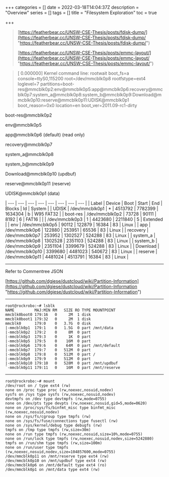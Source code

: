 +++
categories = []
date = 2022-03-18T14:04:37Z
description = "Overview"
series = []
tags = []
title = "Filesystem Exploration"
toc = true

+++
> [https://featherbear.cc/UNSW-CSE-Thesis/posts/fdisk-dump/](https://featherbear.cc/UNSW-CSE-Thesis/posts/fdisk-dump/ "https://featherbear.cc/UNSW-CSE-Thesis/posts/fdisk-dump/")
>
> [https://featherbear.cc/UNSW-CSE-Thesis/posts/emmc-layout/](https://featherbear.cc/UNSW-CSE-Thesis/posts/emmc-layout/ "https://featherbear.cc/UNSW-CSE-Thesis/posts/emmc-layout/")

> \[    0.000000\] Kernel command line: rootwait boot_fs=a console=ttyS0,115200 root=/dev/mmcblk0p8 rootfstype=ext4 loglevel=7 partitions=boot-res@mmcblk0p2:env@mmcblk0p5:app@mmcblk0p6:recovery@mmcblk0p7:system_a@mmcblk0p8:system_b@mmcblk0p9:Download@mmcblk0p10:reserve@mmcblk0p11:UDISK@mmcblk0p1 boot_reason=0x0 location=en boot_ver=2011.09-rc1-dirty

boot-res@mmcblk0p2

env@mmcblk0p5

app@mmcblk0p6            (default)    (read only)

recovery@mmcblk0p7

system_a@mmcblk0p8

system_b@mmcblk0p9

Download@mmcblk0p10       (updbuf)

reserve@mmcblk0p11      (reserve)

UDISK@mmcblk0p1         (data)

| --- | --- | --- | --- | --- | --- | --- | --- |
| Label | Device | Boot | Start | End | Blocks | Id | System |
| UDISK | /dev/mmcblk0p1 | * | 4513792 | 7782399 | 1634304 | b | W95 FAT32 |
| boot-res | /dev/mmcblk0p2 | 73728 | 90111 | 8192 | 6 | FAT16 |
|  | /dev/mmcblk0p3 | 1 | 4423680 | 2211840 | 5 | Extended |
| env | /dev/mmcblk0p5 | 90112 | 122879 | 16384 | 83 | Linux |
| app | /dev/mmcblk0p6 | 122880 | 253951 | 65536 | 83 | Linux |
| recovery | /dev/mmcblk0p7 | 253952 | 1302527 | 524288 | 83 | Linux |
| system_a | /dev/mmcblk0p8 | 1302528 | 2351103 | 524288 | 83 | Linux |
| system_b | /dev/mmcblk0p9 | 2351104 | 3399679 | 524288 | 83 | Linux |
| Download | /dev/mmcblk0p10 | 3399680 | 4481023 | 540672 | 83 | Linux |
| reserve | /dev/mmcblk0p11 | 4481024 | 4513791 | 16384 | 83 | Linux |

***

Refer to Commentree JSON

[https://github.com/dgiese/dustcloud/wiki/Partition-Information](https://github.com/dgiese/dustcloud/wiki/Partition-Information "https://github.com/dgiese/dustcloud/wiki/Partition-Information")

---

```
root@rockrobo:~# lsblk
NAME         MAJ:MIN RM   SIZE RO TYPE MOUNTPOINT
mmcblk0boot0 179:16   0     2M  1 disk 
mmcblk0boot1 179:32   0     2M  1 disk 
mmcblk0      179:0    0   3.7G  0 disk 
|-mmcblk0p1  179:1    0   1.5G  0 part /mnt/data
|-mmcblk0p2  179:2    0     8M  0 part 
|-mmcblk0p3  179:3    0     1K  0 part 
|-mmcblk0p5  179:5    0    16M  0 part 
|-mmcblk0p6  179:6    0    64M  0 part /mnt/default
|-mmcblk0p7  179:7    0   512M  0 part 
|-mmcblk0p8  179:8    0   512M  0 part /
|-mmcblk0p9  179:9    0   512M  0 part 
|-mmcblk0p10 179:10   0   528M  0 part /mnt/updbuf
`-mmcblk0p11 179:11   0    16M  0 part /mnt/reserve
```


---

```
root@rockrobo:~# mount            
/dev/root on / type ext4 (rw)
none on /proc type proc (rw,noexec,nosuid,nodev)
sysfs on /sys type sysfs (rw,noexec,nosuid,nodev)
devtmpfs on /dev type devtmpfs (rw,mode=0755)
none on /dev/pts type devpts (rw,noexec,nosuid,gid=5,mode=0620)
none on /proc/sys/fs/binfmt_misc type binfmt_misc (rw,noexec,nosuid,nodev)
none on /sys/fs/cgroup type tmpfs (rw)
none on /sys/fs/fuse/connections type fusectl (rw)
none on /sys/kernel/debug type debugfs (rw)
tmpfs on /tmp type tmpfs (rw,size=30m)
none on /run type tmpfs (rw,noexec,nosuid,size=10%,mode=0755)
none on /run/lock type tmpfs (rw,noexec,nosuid,nodev,size=5242880)
tmpfs on /run/shm type tmpfs (rw,size=100m)
none on /run/user type tmpfs (rw,noexec,nosuid,nodev,size=104857600,mode=0755)
/dev/mmcblk0p11 on /mnt/reserve type ext4 (rw)
/dev/mmcblk0p10 on /mnt/updbuf type ext4 (rw)
/dev/mmcblk0p6 on /mnt/default type ext4 (ro)
/dev/mmcblk0p1 on /mnt/data type ext4 (rw)
```
